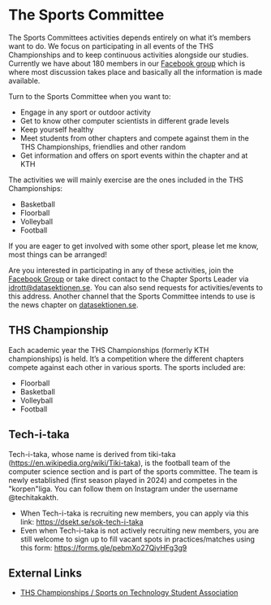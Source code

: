 # The Sports Committee

The Sports Committees activities depends entirely on what it’s members want to do. We focus on participating in all events of the THS Championships and to keep continuous activities alongside our studies. Currently we have about 180 members in our [Facebook group](https://www.facebook.com/groups/datafotboll/) which is where most discussion takes place and basically all the information is made available.

Turn to the Sports Committee when you want to:

* Engage in any sport or outdoor activity
* Get to know other computer scientists in different grade levels
* Keep yourself healthy
* Meet students from other chapters and compete against them in the THS Championships, friendlies and other random
* Get information and offers on sport events within the chapter and at KTH

The activities we will mainly exercise are the ones included in the THS Championships:

* Basketball
* Floorball
* Volleyball
* Football

If you are eager to get involved with some other sport, please let me know, most things can be arranged!

Are you interested in participating in any of these activities, join the [Facebook Group](https://www.facebook.com/groups/datakthsport) or take direct contact to the Chapter Sports Leader via [idrott@datasektionen.se](mailto:idrott@datasektionen.se). You can also send requests for activities/events to this address. Another channel that the Sports Committee intends to use is the news chapter on [datasektionen.se](https://datasektionen.se/en/news).

## THS Championship

Each academic year the THS Championships (formerly KTH championships) is held. It’s a competition where the different chapters compete against each other in various sports. The sports included are:

* Floorball
* Basketball
* Volleyball
* Football


## Tech-i-taka
Tech-i-taka, whose name is derived from tiki-taka (https://en.wikipedia.org/wiki/Tiki-taka), is the football team of the computer science section and is part of the sports committee. The team is newly established (first season played in 2024) and competes in the "korpen"liga. You can follow them on Instagram under the username @techitakakth.

* When Tech-i-taka is recruiting new members, you can apply via this link: https://dsekt.se/sok-tech-i-taka
* Even when Tech-i-taka is not actively recruiting new members, you are still welcome to sign up to fill vacant spots in practices/matches using this form: https://forms.gle/pebmXo27QjvHFg3g9

## External Links

* [THS Championships / Sports on Technology Student Association](http://ths.kth.se/om-ths/idrott/)